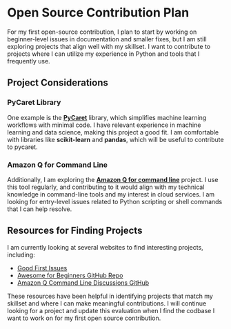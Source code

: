 # Open Source Contribution Plan

For my first open-source contribution, I plan to start by working on beginner-level issues in documentation and smaller fixes, but I am still exploring projects that align well with my skillset. I want to contribute to projects where I can utilize my experience in Python and tools that I frequently use.

## Project Considerations

### PyCaret Library
One example is the [**PyCaret**](https://github.com/pycaret/pycaret/issues) library, which simplifies machine learning workflows with minimal code. I have relevant experience in machine learning and data science, making this project a good fit. I am comfortable with libraries like **scikit-learn** and **pandas**, which will be useful to contribute to pycaret.

### Amazon Q for Command Line
Additionally, I am exploring the [**Amazon Q for command line**](https://github.com/aws/q-command-line-discussions) project. I use this tool regularly, and contributing to it would align with my technical knowledge in command-line tools and my interest in cloud services. I am looking for entry-level issues related to Python scripting or shell commands that I can help resolve.

## Resources for Finding Projects

I am currently looking at several websites to find interesting projects, including:
- [Good First Issues](https://goodfirstissues.com/)
- [Awesome for Beginners GitHub Repo](https://github.com/MunGell/awesome-for-beginners)
- [Amazon Q Command Line Discussions GitHub](https://github.com/aws/q-command-line-discussions)

These resources have been helpful in identifying projects that match my skillset and where I can make meaningful contributions. I will continue looking for a project and update this evaluation when I find the codbase I want to work on for my first open source contribution.
